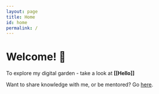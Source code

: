 ```yaml
---
layout: page
title: Home
id: home
permalink: /
---
```


# Welcome! 🌱

<!--<p style="padding: 3em 1em; background: #f5f7ff; border-radius: 4px;">-->
<p>
  To explore my digital garden - take a look at <span style="font-weight: bold">[[Hello]]</span> 
</p>

<p>
  Want to share knowledge with me, or be mentored? Go <a href="./knowledge">here</a>.
</p>

<style>
  .wrapper {
    max-width: 46em;
  }
</style>
